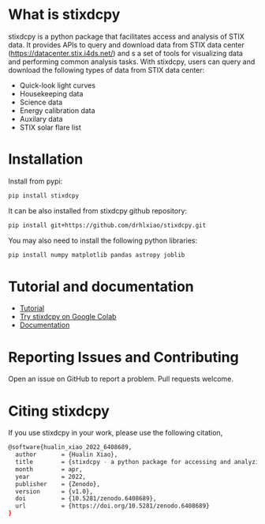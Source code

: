 # What is stixdcpy
stixdcpy is a python package that facilitates access and analysis of STIX data. It provides APIs to query and download data from STIX data center (https://datacenter.stix.i4ds.net/) and s a set of tools for visualizing data and performing common analysis tasks.  With stixdcpy, users can query and download the following types of data from STIX data center:

- Quick-look light curves
- Housekeeping data
- Science data
- Energy calibration data
- Auxilary data
- STIX solar flare list



# Installation

Install from pypi:
```sh
pip install stixdcpy
```
It can be also installed from stixdcpy github repository:

```sh
pip install git+https://github.com/drhlxiao/stixdcpy.git
```
You may also need to install the following python libraries:
```sh
pip install numpy matplotlib pandas astropy joblib
```

# Tutorial and documentation

- [Tutorial](https://github.com/drhlxiao/stixdcpy/blob/master/examples/tutorial.ipynb)
- [Try stixdcpy on Google Colab](https://colab.research.google.com/drive/17fQfbWjL0s0TpblbPL1Ysy_zFXj40FBf?usp=sharing)
- [Documentation](https://drhlxiao.github.io/stixdcpy/)

# Reporting Issues and Contributing
Open an issue on GitHub to report a problem. Pull requests welcome.

# Citing stixdcpy
If you use stixdcpy in your work, please use the following citation,
```sh
@software{hualin_xiao_2022_6408689,
  author       = {Hualin Xiao},
  title        = {stixdcpy - a python package for accessing and analyzing STIX data},
  month        = apr,
  year         = 2022,
  publisher    = {Zenodo},
  version      = {v1.0},
  doi          = {10.5281/zenodo.6408689},
  url          = {https://doi.org/10.5281/zenodo.6408689}
}
```
